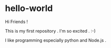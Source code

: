 # hello-world


Hi Friends !

This is my first repository . I'm so excited .   :-)

I like programming especially python and Node.js . 

